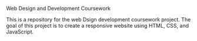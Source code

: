 Web Design and Development Coursework

This is a repository for the web Dsign  development coursework project. The goal of this project is to create a responsive website using HTML, CSS, and JavaScript.
